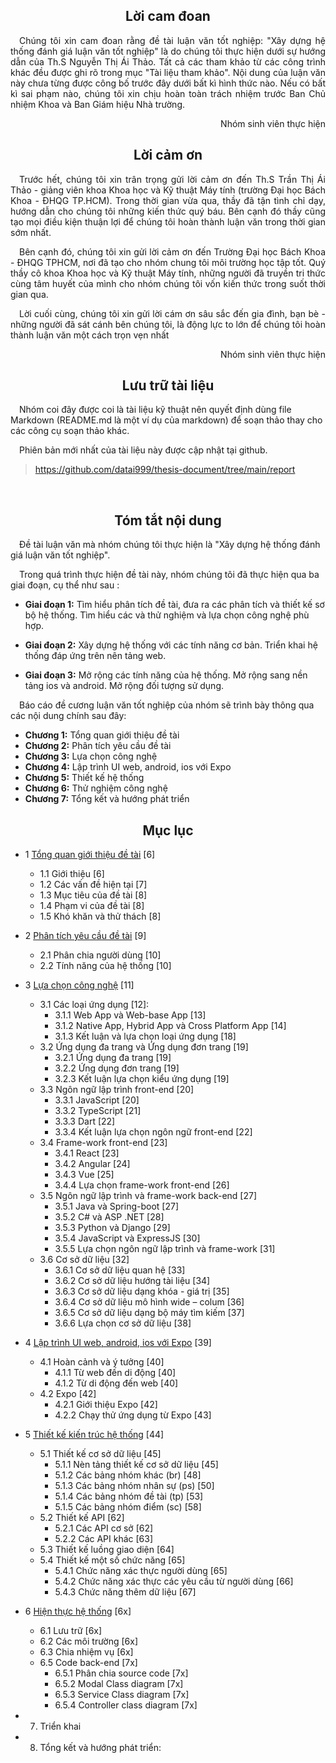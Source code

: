 <!-- !import[/report/chapter_0_cover/part_0a_cover.md] -->
<center> <h2>Lời cam đoan</h1> </center>

<p style='text-align: justify;'>
&emsp;Chúng tôi xin cam đoan rằng đề tài luận văn tốt nghiệp: "Xây dựng hệ thống đánh giá luận văn tốt nghiệp" 
là do chúng tôi thực hiện dưới sự hướng dẫn của Th.S Nguyễn Thị Ái Thảo. Tất cả các
tham khảo từ các công trình khác đều được ghi rõ trong mục "Tài liệu tham khảo". Nội dung
của luận văn này chưa từng được công bố trước đây dưới bất kì hình thức nào. Nếu có bất kì
sai phạm nào, chúng tôi xin chịu hoàn toàn trách nhiệm trước Ban Chủ nhiệm Khoa và Ban
Giám hiệu Nhà trường.
</p>
<p style='text-align: right;'>
Nhóm sinh viên thực hiện
</p>

<div style="page-break-after: always;"></div>

<center> <h2>Lời cảm ơn</h1> </center>

<p style='text-align: justify;'>
&emsp;Trước hết, chúng tôi xin trân trọng gửi lời cảm ơn đến Th.S Trần Thị Ái Thảo - giảng
viên khoa Khoa học và Kỹ thuật Máy tính (trường Đại học Bách Khoa - ĐHQG TP.HCM).
Trong thời gian vừa qua, thầy đã tận tình chỉ dạy, hướng dẫn cho chúng tôi những kiến thức
quý báu. Bên cạnh đó thầy cũng tạo mọi điều kiện thuận lợi để chúng tôi hoàn thành luận văn
trong thời gian sớm nhất. </p>

<p style='text-align: justify;'>
&emsp;Bên cạnh đó, chúng tôi xin gửi lời cảm ơn đến Trường Đại học Bách Khoa - ĐHQG TPHCM,
nơi đã tạo cho nhóm chung tôi môi trường học tập tốt. Quý thầy cô khoa Khoa học và Kỹ thuật
Máy tính, những người đã truyền tri thức cùng tâm huyết của mình cho nhóm chúng tôi vốn
kiến thức trong suốt thời gian qua.</p>

<p style='text-align: justify;'>
&emsp;Lời cuối cùng, chúng tôi xin gửi lời cám ơn sâu sắc đến gia đình, bạn bè - những người đã
sát cánh bên chúng tôi, là động lực to lớn để chúng tôi hoàn thành luận văn một cách trọn vẹn
nhất
</p>
<p style='text-align: right;'>
Nhóm sinh viên thực hiện
</p>

<div style="page-break-after: always;"></div>

<center> <h2>Lưu trữ tài liệu</h1> </center>

&emsp;Nhóm coi đây được coi là tài liệu kỹ thuật nên quyết định dùng file Markdown (README.md là một ví dụ của markdown)
để soạn thảo thay cho các công cụ soạn thảo khác.

&emsp;Phiên bản mới nhất của tài liệu này được cập nhật tại github.

> https://github.com/datai999/thesis-document/tree/main/report

</br>

<center> <h2>Tóm tắt nội dung</h1> </center>

&emsp;Đề tài luận văn mà nhóm chúng tôi thực hiện là "Xây dựng hệ thống đánh giá luận văn tốt nghiệp".

&emsp;Trong quá trình thực hiện đề tài này, nhóm chúng tôi đã thực hiện
qua ba giai đoạn, cụ thể như sau :

- **Giai đoạn 1:**
  Tìm hiểu phân tích đề tài, đưa ra các phân tích và thiết kế sơ bộ hệ thống.
  Tìm hiểu các và thử nghiệm và lựa chọn công nghệ phù hợp.

- **Giai đoạn 2:**
  Xây dựng hệ thống với các tính năng cơ bản.
  Triển khai hệ thống đáp ứng trên nên tảng web.

- **Giai đoạn 3:**
  Mở rộng các tính năng của hệ thống.
  Mở rộng sang nền tảng ios và android.
  Mở rộng đối tượng sử dụng.

&emsp;Báo cáo đề cương luận văn tốt nghiệp của nhóm sẽ trình bày thông qua các nội dung chính sau đây:

- **Chương 1:** Tổng quan giới thiệu đề tài
- **Chương 2:** Phân tích yêu cầu đề tài
- **Chương 3:** Lựa chọn công nghệ
- **Chương 4:** Lập trình UI web, android, ios với Expo
- **Chương 5:** Thiết kế hệ thống
- **Chương 6:** Thử nghiệm công nghệ
- **Chương 7:** Tổng kết và hướng phát triển

<div style="page-break-after: always;"></div>

<center> <h2>Mục lục</h2> </center>

- 1 [Tổng quan giới thiệu đề tài](https://github.com/datai999/thesis-document/blob/main/report/Chapter_1_intro.md#1-tổng-quan-giới-thiệu-đề-tài) [6]

  - 1.1 Giới thiệu [6]
  - 1.2 Các vấn đề hiện tại [7]
  - 1.3 Mục tiêu của đề tài [8]
  - 1.4 Phạm vi của đề tài [8]
  - 1.5 Khó khăn và thử thách [8]

- 2 [Phân tích yêu cầu đề tài](https://github.com/datai999/thesis-document/blob/main/report/Chapter_2_requirement.md#2-phân-tích-yêu-cầu-đề-tài) [9]

  - 2.1 Phân chia người dùng [10]
  - 2.2 Tính năng của hệ thống [10]

- 3 [Lựa chọn công nghệ](https://github.com/datai999/thesis-document/blob/main/report/Chapter_3_technology.md#3-lựa-chọn-công-nghệ) [11]

  - 3.1 Các loại ứng dụng [12]:
    - 3.1.1 Web App và Web-base App [13]
    - 3.1.2 Native App, Hybrid App và Cross Platform App [14]
    - 3.1.3 Kết luận và lựa chọn loại ứng dụng [18]
  - 3.2 Ứng dụng đa trang và Ứng dụng đơn trang [19]
    - 3.2.1 Ứng dụng đa trang [19]
    - 3.2.2 Ứng dụng đơn trang [19]
    - 3.2.3 Kết luận lựa chọn kiểu ứng dụng [19]
  - 3.3 Ngôn ngữ lập trình front-end [20]
    - 3.3.1 JavaScript [20]
    - 3.3.2 TypeScript [21]
    - 3.3.3 Dart [22]
    - 3.3.4 Kết luận lựa chọn ngôn ngữ front-end [22]
  - 3.4 Frame-work front-end [23]
    - 3.4.1 React [23]
    - 3.4.2 Angular [24]
    - 3.4.3 Vue [25]
    - 3.4.4 Lựa chọn frame-work front-end [26]
  - 3.5 Ngôn ngữ lập trình và frame-work back-end [27]
    - 3.5.1 Java và Spring-boot [27]
    - 3.5.2 C# và ASP .NET [28]
    - 3.5.3 Python và Django [29]
    - 3.5.4 JavaScript và ExpressJS [30]
    - 3.5.5 Lựa chọn ngôn ngữ lập trình và frame-work [31]
  - 3.6 Cơ sở dữ liệu [32]
    - 3.6.1 Cơ sở dữ liệu quan hệ [33]
    - 3.6.2 Cơ sở dữ liệu hướng tài liệu [34]
    - 3.6.3 Cơ sở dữ liệu dạng khóa - giá trị [35]
    - 3.6.4 Cơ sở dữ liệu mô hình wide – colum [36]
    - 3.6.5 Cơ sở dữ liệu dạng bộ máy tìm kiếm [37]
    - 3.6.6 Lựa chọn cơ sở dữ liệu [38]

<div style="page-break-after: always;"></div>

- 4 [Lập trình UI web, android, ios với Expo](https://github.com/datai999/thesis-document/blob/main/report/Chapter_4_expo_all_ui.md#4-lập-trình-ui-web-android-ios-với-expo) [39]

  - 4.1 Hoàn cảnh và ý tưởng [40]
    - 4.1.1 Từ web đến di động [40]
    - 4.1.2 Từ di động đến web [40]
  - 4.2 Expo [42]
    - 4.2.1 Giới thiệu Expo [42]
    - 4.2.2 Chạy thử ứng dụng từ Expo [43]

- 5 [Thiết kế kiến trúc hệ thống](https://github.com/datai999/thesis-document/blob/main/report/Chapter_5_achitechture_design.md#5-thiết-kế-kiến-trúc-hệ-thống) [44]

  - 5.1 Thiết kế cơ sở dữ liệu [45]
    - 5.1.1 Nèn tảng thiết kế cơ sở dữ liệu [45]
    - 5.1.2 Các bảng nhóm khác (br) [48]
    - 5.1.3 Các bảng nhóm nhân sự (ps) [50]
    - 5.1.4 Các bảng nhóm đề tài (tp) [53]
    - 5.1.5 Các bảng nhóm điểm (sc) [58]
  - 5.2 Thiết kế API [62]
    - 5.2.1 Các API cơ sở [62]
    - 5.2.2 Các API khác [63]
  - 5.3 Thiết kế luồng giao diện [64]
  - 5.4 Thiết kế một số chức năng [65]
    - 5.4.1 Chức năng xác thực người dùng [65]
    - 5.4.2 Chức năng xác thực các yêu cầu từ người dùng [66]
    - 5.4.3 Chức năng thêm dữ liệu [67]

- 6 [Hiện thực hệ thống](https://github.com/datai999/thesis-document/blob/main/report/Chapter_6_implement.md#6-hiện-thực-hệ-thống) [6x]

  - 6.1 Lưu trữ [6x]
  - 6.2 Các môi trường [6x]
  - 6.3 Chia nhiệm vụ [6x]
  - 6.5 Code back-end [7x]
    - 6.5.1 Phân chia source code [7x]
    - 6.5.2 Modal Class diagram [7x]
    - 6.5.3 Service Class diagram [7x]
    - 6.5.4 Controller class diagram [7x]

- 7. Triển khai

- 8. Tổng kết và hướng phát triển:

<div style="page-break-after: always;"></div>

